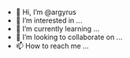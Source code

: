 - 👋 Hi, I’m @argyrus
- 👀 I’m interested in ...
- 🌱 I’m currently learning ...
- 💞️ I’m looking to collaborate on ...
- 📫 How to reach me ...

<!---
argyrus/argyrus is a ✨ special ✨ repository because its `README.md` (this file) appears on your GitHub profile.
You can click the Preview link to take a look at your changes.
--->

